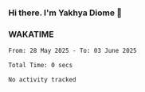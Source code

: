 ### Hi there. I'm Yakhya Diome 👋

### WAKATIME
<!--START_SECTION:waka-->

```txt
From: 28 May 2025 - To: 03 June 2025

Total Time: 0 secs

No activity tracked
```

<!--END_SECTION:waka-->
